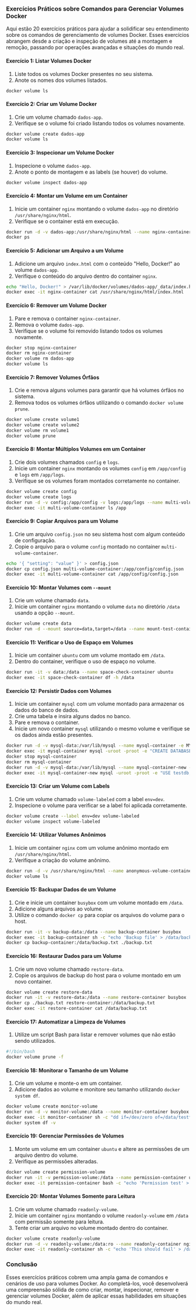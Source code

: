 ### Exercícios Práticos sobre Comandos para Gerenciar Volumes Docker

Aqui estão 20 exercícios práticos para ajudar a solidificar seu entendimento sobre os comandos de gerenciamento de volumes Docker. Esses exercícios abrangem desde a criação e inspeção de volumes até a montagem e remoção, passando por operações avançadas e situações do mundo real.

#### Exercício 1: Listar Volumes Docker

1. Liste todos os volumes Docker presentes no seu sistema.
2. Anote os nomes dos volumes listados.

```sh
docker volume ls
```

#### Exercício 2: Criar um Volume Docker

1. Crie um volume chamado `dados-app`.
2. Verifique se o volume foi criado listando todos os volumes novamente.

```sh
docker volume create dados-app
docker volume ls
```

#### Exercício 3: Inspecionar um Volume Docker

1. Inspecione o volume `dados-app`.
2. Anote o ponto de montagem e as labels (se houver) do volume.

```sh
docker volume inspect dados-app
```

#### Exercício 4: Montar um Volume em um Container

1. Inicie um container `nginx` montando o volume `dados-app` no diretório `/usr/share/nginx/html`.
2. Verifique se o container está em execução.

```sh
docker run -d -v dados-app:/usr/share/nginx/html --name nginx-container nginx
docker ps
```

#### Exercício 5: Adicionar um Arquivo a um Volume

1. Adicione um arquivo `index.html` com o conteúdo "Hello, Docker!" ao volume `dados-app`.
2. Verifique o conteúdo do arquivo dentro do container `nginx`.

```sh
echo "Hello, Docker!" > /var/lib/docker/volumes/dados-app/_data/index.html
docker exec -it nginx-container cat /usr/share/nginx/html/index.html
```

#### Exercício 6: Remover um Volume Docker

1. Pare e remova o container `nginx-container`.
2. Remova o volume `dados-app`.
3. Verifique se o volume foi removido listando todos os volumes novamente.

```sh
docker stop nginx-container
docker rm nginx-container
docker volume rm dados-app
docker volume ls
```

#### Exercício 7: Remover Volumes Órfãos

1. Crie e remova alguns volumes para garantir que há volumes órfãos no sistema.
2. Remova todos os volumes órfãos utilizando o comando `docker volume prune`.

```sh
docker volume create volume1
docker volume create volume2
docker volume rm volume1
docker volume prune
```

#### Exercício 8: Montar Múltiplos Volumes em um Container

1. Crie dois volumes chamados `config` e `logs`.
2. Inicie um container `nginx` montando os volumes `config` em `/app/config` e `logs` em `/app/logs`.
3. Verifique se os volumes foram montados corretamente no container.

```sh
docker volume create config
docker volume create logs
docker run -d -v config:/app/config -v logs:/app/logs --name multi-volume-container nginx
docker exec -it multi-volume-container ls /app
```

#### Exercício 9: Copiar Arquivos para um Volume

1. Crie um arquivo `config.json` no seu sistema host com algum conteúdo de configuração.
2. Copie o arquivo para o volume `config` montado no container `multi-volume-container`.

```sh
echo '{ "setting": "value" }' > config.json
docker cp config.json multi-volume-container:/app/config/config.json
docker exec -it multi-volume-container cat /app/config/config.json
```

#### Exercício 10: Montar Volumes com `--mount`

1. Crie um volume chamado `data`.
2. Inicie um container `nginx` montando o volume `data` no diretório `/data` usando a opção `--mount`.

```sh
docker volume create data
docker run -d --mount source=data,target=/data --name mount-test-container nginx
```

#### Exercício 11: Verificar o Uso de Espaço em Volumes

1. Inicie um container `ubuntu` com um volume montado em `/data`.
2. Dentro do container, verifique o uso de espaço no volume.

```sh
docker run -it -v data:/data --name space-check-container ubuntu
docker exec -it space-check-container df -h /data
```

#### Exercício 12: Persistir Dados com Volumes

1. Inicie um container `mysql` com um volume montado para armazenar os dados do banco de dados.
2. Crie uma tabela e insira alguns dados no banco.
3. Pare e remova o container.
4. Inicie um novo container `mysql` utilizando o mesmo volume e verifique se os dados ainda estão presentes.

```sh
docker run -d -v mysql-data:/var/lib/mysql --name mysql-container -e MYSQL_ROOT_PASSWORD=root mysql
docker exec -it mysql-container mysql -uroot -proot -e "CREATE DATABASE testdb; USE testdb; CREATE TABLE testtable (id INT, name VARCHAR(50)); INSERT INTO testtable VALUES (1, 'Docker');"
docker stop mysql-container
docker rm mysql-container
docker run -d -v mysql-data:/var/lib/mysql --name mysql-container-new -e MYSQL_ROOT_PASSWORD=root mysql
docker exec -it mysql-container-new mysql -uroot -proot -e "USE testdb; SELECT * FROM testtable;"
```

#### Exercício 13: Criar um Volume com Labels

1. Crie um volume chamado `volume-labeled` com a label `env=dev`.
2. Inspecione o volume para verificar se a label foi aplicada corretamente.

```sh
docker volume create --label env=dev volume-labeled
docker volume inspect volume-labeled
```

#### Exercício 14: Utilizar Volumes Anônimos

1. Inicie um container `nginx` com um volume anônimo montado em `/usr/share/nginx/html`.
2. Verifique a criação do volume anônimo.

```sh
docker run -d -v /usr/share/nginx/html --name anonymous-volume-container nginx
docker volume ls
```

#### Exercício 15: Backupar Dados de um Volume

1. Crie e inicie um container `busybox` com um volume montado em `/data`.
2. Adicione alguns arquivos ao volume.
3. Utilize o comando `docker cp` para copiar os arquivos do volume para o host.

```sh
docker run -it -v backup-data:/data --name backup-container busybox
docker exec -it backup-container sh -c "echo 'Backup file' > /data/backup.txt"
docker cp backup-container:/data/backup.txt ./backup.txt
```

#### Exercício 16: Restaurar Dados para um Volume

1. Crie um novo volume chamado `restore-data`.
2. Copie os arquivos de backup do host para o volume montado em um novo container.

```sh
docker volume create restore-data
docker run -it -v restore-data:/data --name restore-container busybox
docker cp ./backup.txt restore-container:/data/backup.txt
docker exec -it restore-container cat /data/backup.txt
```

#### Exercício 17: Automatizar a Limpeza de Volumes

1. Utilize um script Bash para listar e remover volumes que não estão sendo utilizados.

```bash
#!/bin/bash
docker volume prune -f
```

#### Exercício 18: Monitorar o Tamanho de um Volume

1. Crie um volume e monte-o em um container.
2. Adicione dados ao volume e monitore seu tamanho utilizando `docker system df`.

```sh
docker volume create monitor-volume
docker run -d -v monitor-volume:/data --name monitor-container busybox
docker exec -it monitor-container sh -c "dd if=/dev/zero of=/data/testfile bs=1M count=50"
docker system df -v
```

#### Exercício 19: Gerenciar Permissões de Volumes

1. Monte um volume em um container `ubuntu` e altere as permissões de um arquivo dentro do volume.
2. Verifique as permissões alteradas.

```sh
docker volume create permission-volume
docker run -it -v permission-volume:/data --name permission-container ubuntu
docker exec -it permission-container bash -c "echo 'Permission test' > /data/testfile && chmod 777 /data/testfile && ls -l /data"
```

#### Exercício 20: Montar Volumes Somente para Leitura

1. Crie um volume chamado `readonly-volume`.
2. Inicie um container `nginx` montando o volume `readonly-volume` em `/data` com permissão somente para leitura.
3. Tente criar um arquivo no volume montado dentro do container.

```sh
docker volume create readonly-volume
docker run -d -v readonly-volume:/data:ro --name readonly-container nginx
docker exec -it readonly-container sh -c "echo 'This should fail' > /data/testfile"
```

### Conclusão

Esses exercícios práticos cobrem uma ampla gama de comandos e cenários de uso para volumes Docker. Ao completá-los, você desenvolverá uma compreensão sólida de como criar, montar, inspecionar, remover e gerenciar volumes Docker, além de aplicar essas habilidades em situações do mundo real.